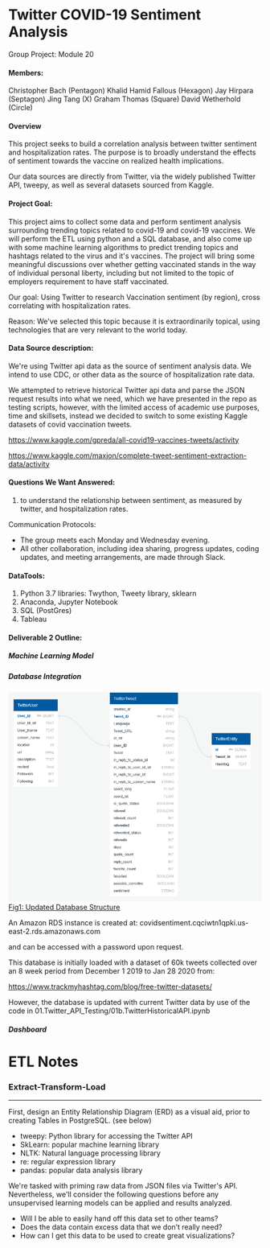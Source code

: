 
# Twitter COVID-19 Sentiment Analysis
Group Project: Module 20 

#### Members:
Christopher Bach (Pentagon)
Khalid Hamid Fallous (Hexagon)
Jay Hirpara (Septagon)
Jing Tang (X)
Graham Thomas (Square)
David Wetherhold (Circle)




#### Overview
This project seeks to build a correlation analysis between twitter sentiment and hospitalization rates.  The purpose is to broadly understand the effects of sentiment towards the vaccine on realized health implications.

Our data sources are directly from Twitter, via the widely published Twitter API, tweepy, as well as several datasets
sourced from Kaggle.


#### Project Goal:

This project aims to collect some data and perform sentiment analysis surrounding trending topics related to covid-19 and covid-19 vaccines. We will perform the ETL using python and a SQL database, and also come up with some machine learning algorithms to predict trending topics and hashtags related to the virus and it's vaccines.  The project will bring some meaningful discussions over whether getting vaccinated stands in the way of individual personal liberty, including but not limited to the topic of employers requirement to have staff vaccinated.

Our goal: Using Twitter to research Vaccination sentiment (by region), cross correlating with hospitalization rates.

Reason:
We've selected this topic because it is extraordinarily topical, using technologies that are very relevant to the world today. 



#### Data Source description:
We're using Twitter api data as the source of sentiment analysis data.
We intend to use CDC, or other data as the source of hospitalization rate data.

We attempted to retrieve historical Twitter api data and parse the JSON request results into what we need, which we have presented in the repo as testing scripts, however, with the limited access of academic use purposes, time and skillsets, instead we decided to switch to some existing Kaggle datasets of covid vaccination tweets. 

https://www.kaggle.com/gpreda/all-covid19-vaccines-tweets/activity

https://www.kaggle.com/maxjon/complete-tweet-sentiment-extraction-data/activity

#### Questions We Want Answered:

1. to understand the relationship between sentiment, as measured by twitter, and hospitalization rates.


Communication Protocols:
- The group meets each Monday and Wednesday evening.
- All other collaboration, including idea sharing, progress updates, coding updates, and meeting arrangements, are made through Slack.


#### DataTools: 
1. Python 3.7 libraries: Twython, Tweety library, sklearn
2. Anaconda, Jupyter Notebook
3. SQL (PostGres)
4. Tableau 





#### Deliverable 2 Outline:



##### Machine Learning Model





##### Database Integration


![Fig1: Updated Database Structure](02.Database/UpdatedDBStructure.png)
[Fig1: Updated Database Structure](02.Database/UpdatedDBStructure.png?raw=true "Fig1: Updated Database Structure")

An Amazon RDS instance is created at:
covidsentiment.cqciwtn1qpki.us-east-2.rds.amazonaws.com

and can be accessed with a password upon request.

This database is initially loaded with a dataset of 60k tweets collected over an 8 week period from December 1 2019 to Jan 28 2020 from:

https://www.trackmyhashtag.com/blog/free-twitter-datasets/

However, the database is updated with current Twitter data by use of the code in 01.Twitter_API_Testing/01b.TwitterHistoricalAPI.ipynb







##### Dashboard








































# ETL Notes
### Extract-Transform-Load
--- 
First, design an Entity Relationship Diagram (ERD) as a visual aid, prior to creating Tables in PostgreSQL. (see below)

  
  
  
 -    tweepy: Python library for accessing the Twitter API
 -   SkLearn: popular machine learning library
 -    NLTK: Natural language processing library
 -   re: regular expression library
 -   pandas: popular data analysis library
  
  
  
We're tasked with priming raw data from JSON files via Twitter's API.\
Nevertheless, we'll consider the following questions before any unsupervised learning models can be applied and results analyzed. 

   -  Will I be able to easily hand off this data set to other teams?
   -  Does the data contain excess data that we don’t really need?
   -  How can I get this data to be used to create great visualizations?



